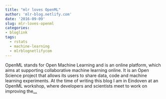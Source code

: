 ```yaml
---
title: "mlr loves OpenML"
author: 'mlr-blog.netlify.com'
date: '2016-09-09'
slug: mlr-loves-openml
categories:
- bloglink
tags:
  - rstats
  - machine-learning
  - mlrblognetlifycom
---
```


OpenML stands for Open Machine Learning and is an online platform, which aims at supporting collaborative machine learning online. It is an Open Science project that allows its users to share data, code and machine learning experiments. At the time of writing this blog I am in Eindoven at an OpenML workshop, where developers and scientists meet to work on improving the[... <i class="fas fa-external-link-alt"></i>](https://mlr-blog.netlify.com/post/2016-09-09-mlr-loves-openml/)

